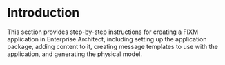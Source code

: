 # Introduction

This section provides step-by-step instructions for creating a FIXM application in Enterprise Architect, including setting up the application package, adding content to it, creating message templates to use with the application, and generating the physical model.
